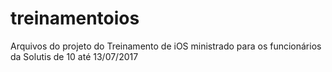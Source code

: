 # treinamentoios

Arquivos do projeto do Treinamento de iOS ministrado para os funcionários da Solutis de 10 até 13/07/2017
